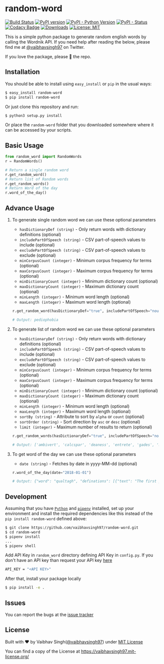 # random-word

[![Build Status](https://travis-ci.org/vaibhavsingh97/random-word.svg?branch=master)](https://travis-ci.org/vaibhavsingh97/random-word)
[![PyPI version](https://badge.fury.io/py/random-word.svg)](https://badge.fury.io/py/random-word)
[![PyPI - Python Version](https://img.shields.io/pypi/pyversions/Django.svg)](https://pypi.org/project/random-word/)
[![PyPI - Status](https://img.shields.io/pypi/status/Django.svg)](https://pypi.org/project/random-word/)
[![Codacy Badge](https://api.codacy.com/project/badge/Grade/d6ff0d51be474f1bb8b031c2c418b541)](https://www.codacy.com/app/vaibhavsingh97/random-word?utm_source=github.com&utm_medium=referral&utm_content=vaibhavsingh97/random-word&utm_campaign=Badge_Grade)
[![Downloads](http://pepy.tech/badge/random-word)](http://pepy.tech/project/random-word)
[![License: MIT](https://img.shields.io/badge/License-MIT-blue.svg)](https://vaibhavsingh97.mit-license.org/)

This is a simple python package to generate random english words by calling the Wordnik API.
If you need help after reading the below, please find me at [@vaibhavsingh97](https://twitter.com/vaibhavsingh97) on Twitter.

If you love the package, please :star2: the repo.

## Installation

You should be able to install using `easy_install` or `pip` in the usual ways:

```sh
$ easy_install random-word
$ pip install random-word
```

Or just clone this repository and run:

```sh
$ python3 setup.py install
```

Or place the `random-word` folder that you downloaded somewhere where it can be accessed by your scripts.

## Basic Usage

```python
from random_word import RandomWords
r = RandomWords()

# Return a single random word
r.get_random_word()
# Return list of Random words
r.get_random_words()
# Return Word of the day
r.word_of_the_day()
```

## Advance Usage

1.  To generate single random word we can use these optional parameters

    - `hasDictionaryDef (string)` - Only return words with dictionary definitions (optional)
    - `includePartOfSpeech (string)` - CSV part-of-speech values to include (optional)
    - `excludePartOfSpeech (string)` - CSV part-of-speech values to exclude (optional)
    - `minCorpusCount (integer)` - Minimum corpus frequency for terms (optional)
    - `maxCorpusCount (integer)` - Maximum corpus frequency for terms (optional)
    - `minDictionaryCount (integer)` - Minimum dictionary count (optional)
    - `maxDictionaryCount (integer)` - Maximum dictionary count (optional)
    - `minLength (integer)` - Minimum word length (optional)
    - `maxLength (integer)` - Maximum word length (optional)

    ```python
    r.get_random_word(hasDictionaryDef="true", includePartOfSpeech="noun,verb", minCorpusCount=1, maxCorpusCount=10, minDictionaryCount=1, maxDictionaryCount=10, minLength=5, maxLength=10)

    # Output: pediophobia
    ```

2.  To generate list of random word we can use these optional parameters

    - `hasDictionaryDef (string)` - Only return words with dictionary definitions (optional)
    - `includePartOfSpeech (string)` - CSV part-of-speech values to include (optional)
    - `excludePartOfSpeech (string)` - CSV part-of-speech values to exclude (optional)
    - `minCorpusCount (integer)` - Minimum corpus frequency for terms (optional)
    - `maxCorpusCount (integer)` - Maximum corpus frequency for terms (optional)
    - `minDictionaryCount (integer)` - Minimum dictionary count (optional)
    - `maxDictionaryCount (integer)` - Maximum dictionary count (optional)
    - `minLength (integer)` - Minimum word length (optional)
    - `maxLength (integer)` - Maximum word length (optional)
    - `sortBy (string)` - Attribute to sort by `alpha` or `count` (optional)
    - `sortOrder (string)` - Sort direction by `asc` or `desc` (optional)
    - `limit (integer)` - Maximum number of results to return (optional)

    ```python
    r.get_random_words(hasDictionaryDef="true", includePartOfSpeech="noun,verb", minCorpusCount=1, maxCorpusCount=10, minDictionaryCount=1, maxDictionaryCount=10, minLength=5, maxLength=10, sortBy="alpha", sortOrder="asc", limit=15)

    # Output: ['ambivert', 'calcspar', 'deaness', 'entrete', 'gades', 'monkeydom', 'outclimbed', 'outdared', 'pistoleers', 'redbugs', 'snake-line', 'subrules', 'subtrends', 'torenia', 'unhides']
    ```

3.  To get word of the day we can use these optional parameters

    - `date (string)` - Fetches by date in yyyy-MM-dd (optional)

    ```python
    r.word_of_the_day(date="2018-01-01")

    # Output: {"word": "qualtagh", "definations": [{"text": "The first person one encounters, either after leaving one\'s home or (sometimes) outside one\'s home, especially on New Year\'s Day.", "source": "wiktionary", "partOfSpeech": "noun"}, {"text": "A Christmas or New Year\'s ceremony, in the Isle of Man; one who takes part in the ceremony. See the first extract.", "source": "century", "partOfSpeech": "noun"}]}
    ```

## Development

Assuming that you have [`Python`](https://www.python.org/) and [`pipenv`](https://docs.pipenv.org) installed, set up your environment and install the required dependencies like this instead of the `pip install random-word` defined above:

```sh
$ git clone https://github.com/vaibhavsingh97/random-word.git
$ cd random-word
$ pipenv install
...
$ pipenv shell
```

Add API Key in `random_word` directory defining API Key in `config.py`. If you don't have an API key than request your API key [here](https://developer.wordnik.com)

```sh
API_KEY = "<API KEY>"
```

After that, install your package locally

```sh
$ pip install -e .
```

## Issues

You can report the bugs at the [issue tracker](https://github.com/vaibhavsingh97/random-word/issues)

## License

Built with ♥ by Vaibhav Singh([@vaibhavsingh97](https://github.com/vaibhavsingh97)) under [MIT License](https://vaibhavsingh97.mit-license.org/)

You can find a copy of the License at <https://vaibhavsingh97.mit-license.org/>
